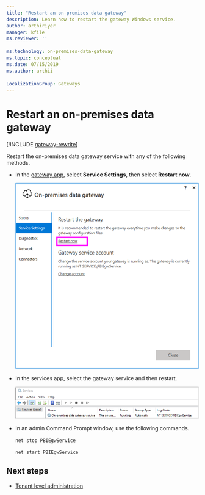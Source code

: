 ```yaml
---
title: "Restart an on-premises data gateway"
description: Learn how to restart the gateway Windows service.
author: arthiriyer
manager: kfile
ms.reviewer: ''

ms.technology: on-premises-data-gateway
ms.topic: conceptual
ms.date: 07/15/2019
ms.author: arthii

LocalizationGroup: Gateways
---
```


# Restart an on-premises data gateway

[!INCLUDE [gateway-rewrite](../includes/gateway-rewrite.md)]

Restart the on-premises data gateway service with any of the following methods.

* In the [gateway app](service-gateway-app.md), select **Service Settings**, then select **Restart now**.

    ![Restarting from the gateway app](media/service-gateway-restart/restart-gateway.png)

* In the services app, select the gateway service and then restart.

    ![Restarting from the services app](media/service-gateway-restart/service-restart.png)

* In an admin Command Prompt window, use the following commands.

    `net stop PBIEgwService`

    `net start PBIEgwService`

## Next steps

* [Tenant level administration](service-gateway-tenant-level-admin.md)
